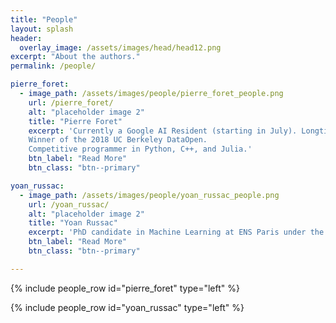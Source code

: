 ```yaml
---
title: "People"
layout: splash
header:
  overlay_image: /assets/images/head/head12.png
excerpt: "About the authors."
permalink: /people/

pierre_foret:
  - image_path: /assets/images/people/pierre_foret_people.png
    url: /pierre_foret/
    alt: "placeholder image 2"
    title: "Pierre Foret"
    excerpt: 'Currently a Google AI Resident (starting in July). Longtime statistics and machine learning enthusiast.
    Winner of the 2018 UC Berkeley DataOpen.
    Competitive programmer in Python, C++, and Julia.'
    btn_label: "Read More"
    btn_class: "btn--primary"

yoan_russac:
  - image_path: /assets/images/people/yoan_russac_people.png
    url: /yoan_russac/
    alt: "placeholder image 2"
    title: "Yoan Russac"
    excerpt: 'PhD candidate in Machine Learning at ENS Paris under the supervision of Olivier Cappé and Aurélien Garivier particularly interested in Online Learning, Recommendation Systems and Reinforcement Learning.'
    btn_label: "Read More"
    btn_class: "btn--primary"

---
```


{% include people_row id="pierre_foret" type="left" %}

{% include people_row id="yoan_russac" type="left" %}


